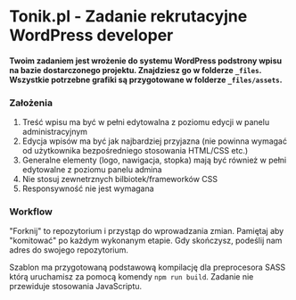 # Tonik.pl - Zadanie rekrutacyjne WordPress developer

#### Twoim zadaniem jest wrożenie do systemu WordPress podstrony wpisu na bazie dostarczonego projektu. Znajdziesz go w folderze `_files`. Wszystkie potrzebne grafiki są przygotowane w folderze `_files/assets`.

### Założenia

1. Treść wpisu ma być w pełni edytowalna z poziomu edycji w panelu administracyjnym
2. Edycja wpisów ma być jak najbardziej przyjazna (nie powinna wymagać od użytkownika bezpośredniego stosowania HTML/CSS etc.)
3. Generalne elementy (logo, nawigacja, stopka) mają być również w pełni edytowalne z poziomu panelu admina
4. Nie stosuj zewnetrznych bilbiotek/frameworków CSS
5. Responsywność nie jest wymagana

### Workflow

"Forknij" to repozytorium i przystąp do wprowadzania zmian. Pamiętaj aby "komitować" po każdym wykonanym etapie. Gdy skończysz, podeślij nam adres do swojego repozytorium.

Szablon ma przygotowaną podstawową kompilację dla preprocesora SASS którą uruchamisz za pomocą komendy `npm run build`. Zadanie nie przewiduje stosowania JavaScriptu.
